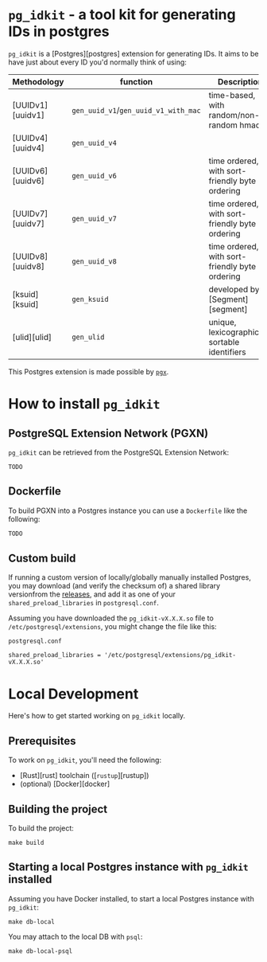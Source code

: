 # `pg_idkit` - a tool kit for generating IDs in postgres

`pg_idkit` is a [Postgres][postgres] extension for generating IDs. It aims to be have just about every ID you'd normally think of using:

| Methodology      | function                             | Description                                    |
|------------------|--------------------------------------|------------------------------------------------|
| [UUIDv1][uuidv1] | `gen_uuid_v1`/`gen_uuid_v1_with_mac` | time-based, with random/non-random hmac        |
| [UUIDv4][uuidv4] | `gen_uuid_v4`                        |                                                |
| [UUIDv6][uuidv6] | `gen_uuid_v6`                        | time ordered, with sort-friendly byte ordering |
| [UUIDv7][uuidv7] | `gen_uuid_v7`                        | time ordered, with sort-friendly byte ordering |
| [UUIDv8][uuidv8] | `gen_uuid_v8`                        | time ordered, with sort-friendly byte ordering |
| [ksuid][ksuid]   | `gen_ksuid`                          | developed by [Segment][segment]                |
| [ulid][ulid]     | `gen_ulid`                           | unique, lexicographically sortable identifiers |

This Postgres extension is made possible by [`pgx`][pgx].

# How to install `pg_idkit`

## PostgreSQL Extension Network (PGXN)

`pg_idkit` can be retrieved from the PostgreSQL Extension Network:

```console
TODO
```

## Dockerfile

To build PGXN into a Postgres instance you can use a `Dockerfile` like the following:

```dockerfile
TODO
```

## Custom build

If running a custom version of locally/globally manually installed Postgres, you may download (and verify the checksum of) a shared library versionfrom the [releases](/releases), and add it as one of your `shared_preload_libraries` in `postgresql.conf`.

Assuming you have downloaded the `pg_idkit-vX.X.X.so` file to `/etc/postgresql/extensions`, you might change the file like this:

`postgresql.conf`
```
shared_preload_libraries = '/etc/postgresql/extensions/pg_idkit-vX.X.X.so'
```

# Local Development

Here's how to get started working on `pg_idkit` locally.

## Prerequisites

To work on `pg_idkit`, you'll need the following:

- [Rust][rust] toolchain ([`rustup`][rustup])
- (optional) [Docker][docker]

## Building the project

To build the project:

```console
make build
```

## Starting a local Postgres instance with `pg_idkit` installed

Assuming you have Docker installed, to start a local Postgres instance with `pg_idkit`:

```console
make db-local
```

You may attach to the local DB with `psql`:

```console
make db-local-psql
```

[pgx]: https://github.com/tcdi/pgx
